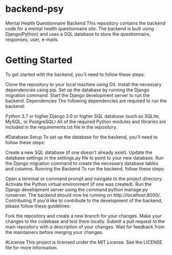 # backend-psy
Mental Health Questionnaire Backend
This repository contains the backend code for a mental health questionnaire site. The backend is built using Django(Python) and uses a SQL database to store the questionnaire, responses, user, e-mails.

# Getting Started
To get started with the backend, you'll need to follow these steps:

Clone the repository to your local machine using Git.
Install the necessary dependencies using pip.
Set up the database by running the Django migration command.
Start the Django development server to run the backend.
Dependencies
The following dependencies are required to run the backend:

Python 3.7 or higher
Django 3.0 or higher
SQL database (such as SQLite, MySQL, or PostgreSQL)
All of the required Python modules and libraries are included in the requirements.txt file in the repository.

#Database Setup
To set up the database for the backend, you'll need to follow these steps:

Create a new SQL database (if one doesn't already exist).
Update the database settings in the settings.py file to point to your new database.
Run the Django migration command to create the necessary database tables and columns.
Running the Backend
To run the backend, follow these steps:

Open a terminal or command prompt and navigate to the project directory.
Activate the Python virtual environment (if one was created).
Run the Django development server using the command python manage.py runserver.
The backend should now be running on http://localhost:8000/.
Contributing
If you'd like to contribute to the development of the backend, please follow these guidelines:

Fork the repository and create a new branch for your changes.
Make your changes to the codebase and test them locally.
Submit a pull request to the main repository with a description of your changes.
Wait for feedback from the maintainers before merging your changes.

#License
This project is licensed under the MIT License. See the LICENSE file for more information.
